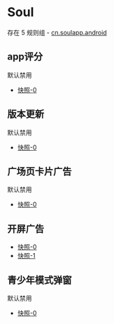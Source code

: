 # Soul

存在 5 规则组 - [cn.soulapp.android](/src/apps/cn.soulapp.android.ts)

## app评分

默认禁用

- [快照-0](https://i.gkd.li/import/13425057)

## 版本更新

默认禁用

- [快照-0](https://i.gkd.li/import/13693361)

## 广场页卡片广告

默认禁用

- [快照-0](https://i.gkd.li/import/12838000)

## 开屏广告

- [快照-0](https://i.gkd.li/import/12833280)
- [快照-1](https://i.gkd.li/import/12850094)

## 青少年模式弹窗

默认禁用

- [快照-0](https://i.gkd.li/import/12834093)
